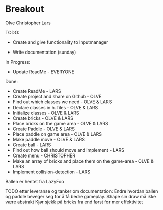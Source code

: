 # Breakout
Olve
Christopher
Lars

TODO:


- Create and give functionality to Inputmanager

- Write documentation (sunday)


In Progress:
- Update ReadMe - EVERYONE

Done:
- Create ReadMe - LARS	
- Create project and share on Github - OLVE
- Find out which classes we need - OLVE & LARS
- Declare classes in h. files - OLVE & LARS
- Initialize classes - OLVE & LARS
- Create bricks - OLVE & LARS
- Place bricks on the game area - OLVE & LARS
- Create Paddle - OLVE & LARS
- Place paddle on game area - OLVE & LARS
- Make paddle move - OLVE & LARS
- Create ball - LARS
- Find out how ball should move and implement - LARS
- Create menu - CHRISTOPHER
- Make an array of bricks and place them on the game-area - OLVE & LARS
- Implement collision-detection - LARS


Ballen er hentet fra LazyFoo 

TODO etter leveranse og tanker om documentation:
Endre hvordan ballen og paddle beveger seg for å få bedre gameplay.
Shape sin draw må ikke være abstrakt
Kjør sjekk på bricks fra end først for mer effektivitet
